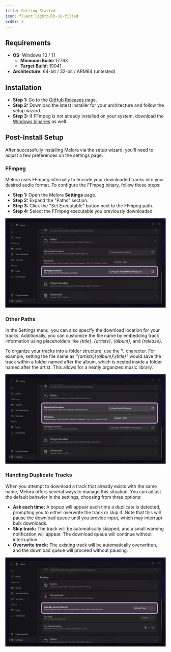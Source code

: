```yaml
---
title: Getting Started
icon: fluent:lightbulb-16-filled
order: 2
---
```


## Requirements
- **OS:** Windows 10 / 11
  - **Minimum Build:** 17763
  - **Target Build:** 19041
- **Architecture:** 64-bit / 32-bit / ARM64 (untested)


## Installation
- **Step 1:** Go to the [GitHub Releases](https://github.com/IcySnex/Melora/releases) page.
- **Step 2:** Download the latest installer for your architecture and follow the setup wizard.
- **Step 3:** If FFmpeg is not already installed on your system, download the [Windows binaries](https://ffbinaries.com/downloads) as well.


## Post-Install Setup
After successfully installing Melora via the setup wizard, you'll need to adjust a few preferences on the settings page:

### FFmpeg
Melora uses FFmpeg internally to encode your downloaded tracks into your desired audio format. To configure the FFmpeg binary, follow these steps:
- **Step 1:** Open the Melora **Settings** page.
- **Step 2:** Expand the "Paths" section.
- **Step 3:** Click the "Set Executable" button next to the FFmpeg path.
- **Step 4:** Select the FFmpeg executable you previously downloaded.

![](/guide/getting-started-ffmpeg.webp)

### Other Paths
In the Settings menu, you can also specify the download location for your tracks. Additionally, you can customize the file name by embedding track information using placeholders like *{title}*, *{artists}*, *{album}*, and *{release}*.

To organize your tracks into a folder structure, use the '\\' character. For example, setting the file name as *"{artists}\\{album}\\{title}"* would save the track within a folder named after the album, which is nested inside a folder named after the artist. This allows for a neatly organized music library.

![](/guide/getting-started-otherpaths.webp)


### Handling Duplicate Tracks
When you attempt to download a track that already exists with the same name, Melora offers several ways to manage this situation. You can adjust the default behavior in the settings, choosing from three options:
- **Ask each time:** A popup will appear each time a duplicate is detected, prompting you to either overwrite the track or skip it. Note that this will pause the download queue until you provide input, which may interrupt bulk downloads.
- **Skip track:** The track will be automatically skipped, and a small warning notification will appear. The download queue will continue without interruption.
- **Overwrite track:** The existing track will be automatically overwritten, and the download queue will proceed without pausing.

![](/guide/getting-started-alreadyexists.webp)
